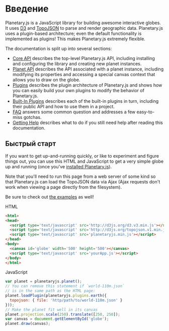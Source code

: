Введение
========

Planetary.js is a JavaScript library for building awesome interactive globes. It uses [D3](http://d3js.org/) and [TopoJSON](https://github.com/mbostock/topojson) to parse and render geographic data. Planetary.js uses a plugin-based architecture; even the default functionality is implemented as plugins! This makes Planetary.js extremely flexible.

The documentation is split up into several sections:

* [Core API](/documentation/core.html) describes the top-level Planetary.js API, including installing and configuring the library and creating new planet instances.
* [Planet API](/documentation/planet.html) describes the API associated with a planet instance, including modifying its properties and accessing a special canvas context that allows you to draw on the globe.
* [Plugins](/documentation/plugins.html) describes the plugin architecture of Planetary.js and shows how you can easily build your own plugins to modify the behavior of Planetary.js.
* [Built-In Plugins](/documentation/builtin.html) describes each of the built-in plugins in turn, including their public API and how to use them in a project.
* [FAQ](/documentation/faq.html) answers some common question and addresses a few easy-to-miss gotchas.
* [Getting Help](/documentation/help.html) describes what to do if you still need help after reading this documentation.

Быстрый старт
-------------

If you want to get up-and-running quickly, or like to experiment and figure things out, you can use this HTML and JavaScript to get a very simple globe up and running (once you've [installed Planetary.js](/documentation/installation.html)).

Note that you'll need to run this page from a web server of some kind so that Planetary.js can load the TopoJSON data via Ajax (Ajax requests don't work when viewing a page directly from the filesystem).

Be sure to check out [the examples](/examples/) as well!

<div class='ui raised segment'>
<div class='ui blue ribbon label'>HTML</div>

```html
<html>
<head>
  <script type='text/javascript' src='http://d3js.org/d3.v3.min.js'></script>
  <script type='text/javascript' src='http://d3js.org/topojson.v1.min.js'></script>
  <script type='text/javascript' src='planetaryjs.min.js'></script>
</head>
<body>
  <canvas id='globe' width='500' height='500'></canvas>
  <script type='text/javascript' src='yourApp.js'></script>
</body>
</html>
```

<div class='ui red ribbon label'>JavaScript</div>

```javascript
var planet = planetaryjs.planet();
// You can remove this statement if `world-110m.json`
// is in the same path as the HTML page:
planet.loadPlugin(planetaryjs.plugins.earth({
  topojson: { file: 'http/path/to/world-110m.json' }
}));
// Make the planet fit well in its canvas
planet.projection.scale(250).translate([250, 250]);
var canvas = document.getElementById('globe');
planet.draw(canvas);
```
</div>
